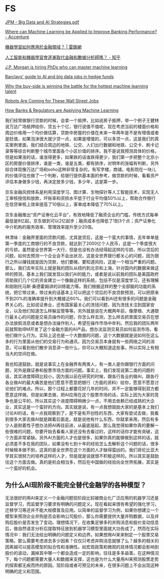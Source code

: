 # FS

[JPM - Big Data and AI Strategies.pdf](https://www.dropbox.com/s/1kk702wur687ti4/JPM%20-%20Big%20Data%20and%20AI%20Strategies.pdf)

[Where can Machine Learning be Applied to Improve Banking Performance? - Accenture](https://financeandriskblog.accenture.com/analytics/where-can-machine-learning-be-applied-to-improve-banking-performance)

[機器學習如何應用於金融領域？ \| 雷鋒網](https://www.leiphone.com/news/201607/aMUYZKBhHpAkDaJ5.html)

[人工智能和機器學習會逐漸取代金融和數據分析師嗎？ - 知乎](https://www.zhihu.com/question/24089451)

[J.P. Morgan is hiring PhDs who can master machine learning](https://news.efinancialcareers.com/us-en/297540/j-p-morgan-wants-to-hire-phds-who-can-master-machine-learning-and-markets)

[Barclays' guide to AI and big data jobs in hedge funds](https://news.efinancialcareers.com/us-en/287300/barclays-machine-learning-ai-and-big-data-jobs-in-hedge-funds/)

[Why the buy-side is winning the battle for the hottest machine learning talent](https://news.efinancialcareers.com/us-en/282177/hedge-funds-and-prop-trading-firms-outpacing-big-banks-in-hiring-systematic-traders/)

[Robots Are Coming for These Wall Street Jobs](https://www.bloomberg.com/graphics/2017-wall-street-robots/)

[How Banks & Regulators are Applying Machine Learning](https://gomedici.com/how-banks-regulators-are-applying-machine-learning/)

我们经常做银行贷款的时候，会拿一个抵押，比如说房子抵押，举一个例子王健林说万达广场抵押给你，贷五十个亿，银行说值不值呢，现在考虑当前的楼面价格和周边价格用一个均价做估算，贷款中房屋的价值在未来一年两年是不是有增值或者是贬值，如果泡沫很大就少贷一点，如果是增值的，可以多贷一点，这是我们的真实案例里面，我们结合周边的地铁、公交、人们出行数据和地铁、公交卡、刷卡记录等等综合判断整个城市里面各个小区价值的排序。我不是说我预测具体的价格，但是如果涨的话，谁涨得更多，如果跌的话谁跌得更少，我们第一步把整个北京小区的房屋价值排序，谁是一类，谁是五类，都有排序，对明年的涨幅有判断，另外综合体现像万达广场和soho这种非常复杂的，有写字楼，商铺，电影院在一块儿的价值评估也做了一个判断，给银行提供基本面的参考，做贷款的时候，看看资产评估本身做多少钱，再决定放多少钱，多少年，这是第一步。

京东金融风控体系是利用深度学习、图计算、生物探针等人工智能技术，实现无人工审核授信和放款，坏账率和资损水平低于行业平均值50%以上，帮助合作银行在信贷审核上效率提高了10倍以上，客单成本降低了70%以上。  
  
京东金融推出“资产证券化云平台”，有效地降低了融资企业的门槛，传统方式每单最低是8亿起，京东做到可以2亿起步；融资成本也降低了1到3个点；资产证券化中介机构的服务效率、管理效率提升至少20倍。

林清咏：金融界里面的贷款问题，尤其是贷后，这是一个蛮大的事情，去年单单是第一季度的工商银行的不良贷款，就达到了2000亿个人民币，这是一个季度很大的亏损，虽然是全世界第一大行，但是也没有办法经得起这样的亏损，所以贷后的问题，如何去预测一个企业会不会出状况，这是全世界银行都关心的问题，因为银行之所以赚钱就是因为贷款，他们要赌，要知道风险，这是一个相当严重的问题。那么，我们去年实际上就是我的团队从纽约到北京和上海，针对国内的数据来做这样的预测。基本上我们就发现以我们AI的能力，或者是说以前我的团队是美国政府资助我们几个亿的资金建立一个像脑这样的系统，包括不仅是深度学习，还有理解和刚刚托马斯·桑德霍姆讲的训练能力等。我们根据这样的整个全部脑的功能的系统，把它带过来，带过来的话基本上可以把这个贷后的不良贷款预测，可以把原来不到20%的准确率提升到大概接近60%。我们可以看到AI还有很多的问题是金融界关心的。比如说证券业，还有国家最关心的洗钱问题，因为洗钱关注到国家安全，以及他们知道怎么样躲监管等等。另外就是说在大概两年前，像摩根、大通银行最关心的问题是交易员操作的问题，你怎么样去测，怎么样去抓里面交易员在想办法放假消息或者是想办法操作别人，希望在操作市场中牟利。然后我的团队两年前就帮助IBM开发了这个金融方面的AI产品，想办法监测交易员如何监测市场，看他们做什么行为。实际上这也是一个大数据的问题，这个大数据就是说如何在这么多的行为里面从他们的交易行为和通讯，因为交易员本身就有一些网络之间的消息，可以看到他们散步消息讲一些什么，你可以大概知道这些事。所以实际上有相当大的空间在做。  
  
我也知道鼓励，就是说事实上在金融界有两类人，有一类人是你跟银行方面的问题，另外是跟证券和股票市场方面的问题。事实上，我们发现说第二类的问题的话，其实进度障碍比较小，因为我以前在研究的时候，跟各行各业的做AI，跟各行各业做AI的最大痛苦是他们愿意不愿意把银行（方面的资料）给你，愿意不愿意讨论他们的难点。所以，那个过程上都要花好几年的时间，并不一定能够得到双方都愿意这样做。但是如果去做，把AI应用在这个股票市场的话，实际上因为大家的竞争也是公平的，所以其实这个进度障碍稍微少一点，不用去依赖已经成熟的大企业，其实这是一个蛮好的方向。其实就是说，有一点我想鼓励大家的是基本上我们讨论AI的话，有一点我观察到了，是不是有开创性的东西，大家有尝试去做，我看到很多大家去做AI就是跟着后面走。就是说他有什么东西，你就拿来用，然后有多少人是耐着性子想办法把AI再往前进，从最底层起，那么我觉得如果你真的要解一些很难的问题，你要开始去看看人家还没有去看过的，这样的话你才能有突破，这个方面非常紧缺。另外AI方面的人才也是很多，如果你真的能够做到这样的话，就必须差不多在我的团队，如果没有七到十年的经验怎么去解析这个问题的话，很多时候根本做不到，这真的是全世界在这个方面的人才缺得蛮凶的。我们哥伦比亚大学其实很努力的培养这样的人才，但是就是说就很不积极这样的。所以其实是鼓励往这个方面去做。真的是机会相当多，然后在中国做的经验向全世界拓展，其实是一个蛮好的机会。



## 为什么AI现阶段不能完全替代金融学的各种模型？

无法很好的用AI来定义一个金融问题现阶段比较被商业化广泛应用的机器学习还是监督学习，而监督学习要求有明确的问题定义。现在看起来很有希望的强化学习，迁移学习等还并不能大规模普及应用。以简单的监督学习为例，如果你想建立一个模型来预测企业并购是否会影响公司股价，那么你需要提供大量并购数据，以及并购后股价是否发生了变动。理想情况下，在收集足够多的并购消息和股价变动信息后，做自然语言分析后提取特征放到机器学习模型里面就大功告成了。然而在实际情况中：我们无法给出明确的问题定义和边界。如果想用AI来来制定一个股票交易策略，那么需要考虑进去多少因素？仅仅只考虑并购消息就够了么？越多的相关的因素越可以提高模型的拟合性和准确性。如宏观政策和微观的具体情况都会影响到股价的波动，漏掉其中哪一个都会造成一定的影响，往往是多多益善。在这种情况下，每个问题都需要大量人和数据来支撑，这也是为什么大量用AI来预测股票走势的探索都无疾而终的原因。现阶段或者可预见的未来，在很多问题上不会出现这种明确的定义和范围。

